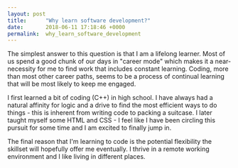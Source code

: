 ```yaml
---
layout: post
title:      "Why learn software development?"
date:       2018-06-11 17:18:46 +0000
permalink:  why_learn_software_development
---
```



The simplest answer to this question is that I am a lifelong learner. Most of us spend a good chunk of our days in "career mode" which makes it a near-necessity for me to find work that includes constant learning. Coding, more than most other career paths, seems to be a process of continual learning that will be most likely to keep me engaged.

I first learned a bit of coding (C++) in high school. I have always had a natural affinity for logic and a drive to find the most efficient ways to do things - this is inherent from writing code to packing a suitcase. I later taught myself some HTML and CSS - I feel like I have been circling this pursuit for some time and I am excited to finally jump in.

The final reason that I'm learning to code is the potential flexibility the skillset will hopefully offer me eventually. I thrive in a remote working environment and I like living in different places.
